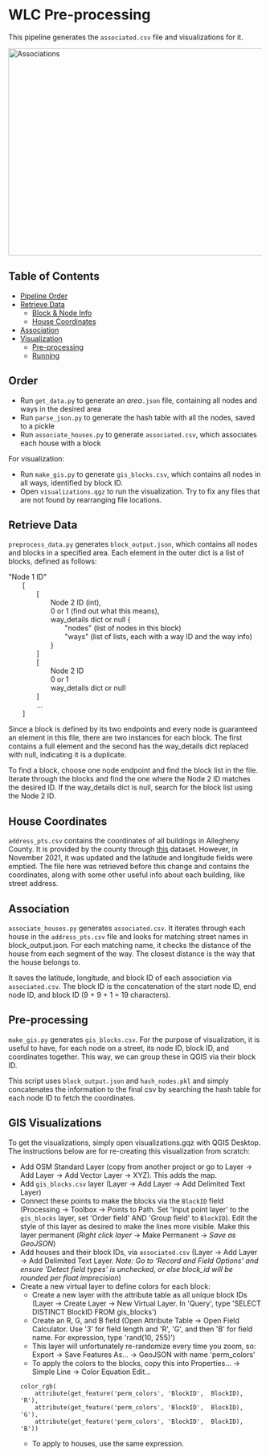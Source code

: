 # WLC Pre-processing

This pipeline generates the `associated.csv` file and visualizations for it.


<img src="https://user-images.githubusercontent.com/35245591/147997445-bb23eec5-8b0c-480c-b283-603f23c5d218.png" alt="Associations" width="589" height="412">

## Table of Contents
- [Pipeline Order](#Order)
- [Retrieve Data](#Retrieve-Data)
  - [Block & Node Info](#Retrieve-Data)
  - [House Coordinates](#House-Coordinates)
- [Association](#Association)
- [Visualization](#Pre-processing)
  - [Pre-processing](#Pre-processing)
  - [Running](#GIS-Visualizations)


## Order

 - Run `get_data.py` to generate an *area*`.json` file, containing all nodes and ways in the desired area
 - Run `parse_json.py` to generate the hash table with all the nodes, saved to a pickle
 - Run `associate_houses.py` to generate `associated.csv`, which associates each house with a block

 For visualization:
 - Run `make_gis.py` to generate `gis_blocks.csv`, which contains all nodes in all ways, identified by block ID.
 - Open `visualizations.qgz` to run the visualization. Try to fix any files that are not found by rearranging file locations.


## Retrieve Data

`preprocess_data.py` generates `block_output.json`, which contains all nodes and blocks in a specified area. Each element in the outer dict is a list of blocks, defined as follows:

[//]: # (Apologies for all these tabs)

"Node 1 ID"<br>
&emsp;&emsp;[<br>
&emsp;&emsp;&emsp;&emsp;[<br>
&emsp;&emsp;&emsp;&emsp;&emsp;&emsp;Node 2 ID (int),<br>
&emsp;&emsp;&emsp;&emsp;&emsp;&emsp;0 or 1 (find out what this means),<br>
&emsp;&emsp;&emsp;&emsp;&emsp;&emsp;way_details dict or null {<br>
&emsp;&emsp;&emsp;&emsp;&emsp;&emsp;&emsp;&emsp;"nodes" (list of nodes in this block)<br>
&emsp;&emsp;&emsp;&emsp;&emsp;&emsp;&emsp;&emsp;"ways" (list of lists, each with a way ID and the way info)<br>
&emsp;&emsp;&emsp;&emsp;&emsp;&emsp;}<br>
&emsp;&emsp;&emsp;&emsp;]<br>
&emsp;&emsp;&emsp;&emsp;[<br>
&emsp;&emsp;&emsp;&emsp;&emsp;&emsp;Node 2 ID<br>
&emsp;&emsp;&emsp;&emsp;&emsp;&emsp;0 or 1<br>
&emsp;&emsp;&emsp;&emsp;&emsp;&emsp;way_details dict or null<br>
&emsp;&emsp;&emsp;&emsp;]<br>
&emsp;&emsp;&emsp;&emsp;...<br>
&emsp;&emsp;]<br>

Since a block is defined by its two endpoints and every node is guaranteed an element in this file, there are two instances for each block. The first contains a full element and the second has the way_details dict replaced with null, indicating it is a duplicate.

To find a block, choose one node endpoint and find the block list in the file. Iterate through the blocks and find the one where the Node 2 ID matches the desired ID. If the way_details dict is null, search for the block list using the Node 2 ID.


## House Coordinates

`address_pts.csv` contains the coordinates of all buildings in Allegheny County. It is provided by the county through [this](#https://data.wprdc.org/dataset/allegheny-county-addressing-address-points2) dataset. However, in November 2021, it was updated and the latitude and longitude fields were emptied. The file here was retrieved before this change and contains the coordinates, along with some other useful info about each building, like street address.


## Association

`associate_houses.py` generates `associated.csv`. It iterates through each house in the `address_pts.csv` file and looks for matching street names in block_output.json. For each matching name, it checks the distance of the house from each segment of the way. The closest distance is the way that the house belongs to.

It saves the latitude, longitude, and block ID of each association via `associated.csv`. The block ID is the concatenation of the start node ID, end node ID, and block ID (9 + 9 + 1 = 19 characters).


## Pre-processing

`make_gis.py` generates `gis_blocks.csv`. For the purpose of visualization, it is useful to have, for each node on a street, its node ID, block ID, and coordinates together. This way, we can group these in QGIS via their block ID.

This script uses `block_output.json` and `hash_nodes.pkl` and simply concatenates the information to the final csv by searching the hash table for each node ID to fetch the coordinates.


## GIS Visualizations

To get the visualizations, simply open visualizations.gqz with QGIS Desktop. The instructions below are for re-creating this visualization from scratch:

 - Add OSM Standard Layer (copy from another project or go to Layer -> Add Layer -> Add Vector Layer -> XYZ). This adds the map.
 - Add `gis_blocks.csv` layer (Layer -> Add Layer -> Add Delimited Text Layer)
 - Connect these points to make the blocks via the `BlockID` field (Processing -> Toolbox -> Points to Path. Set 'Input point layer' to the `gis_blocks` layer, set 'Order field' AND 'Group field' to `BlockID`). Edit the style of this layer as desired to make the lines more visible. Make this layer permanent (*Right click layer* -> Make Permanent -> *Save as GeoJSON*)
 - Add houses and their block IDs, via `associated.csv` (Layer -> Add Layer -> Add Delimited Text Layer. *Note: Go to 'Record and Field Options' and ensure 'Detect field types' is unchecked, or else block_id will be rounded per float imprecision*)
 - Create a new virtual layer to define colors for each block:
    - Create a new layer with the attribute table as all unique block IDs (Layer -> Create Layer -> New Virtual Layer. In 'Query', type 'SELECT DISTINCT BlockID FROM gis_blocks')
    - Create an R, G, and B field (Open Attribute Table -> Open Field Calculator. Use '3' for field length and 'R', 'G', and then 'B' for field name. For expression, type 'rand(10, 255)')
    - This layer will unfortunately re-randomize every time you zoom, so: Export -> Save Features As... -> GeoJSON with name 'perm_colors'
    - To apply the colors to the blocks, copy this into Properties... ->  Simple Line -> Color Equation Edit...
    ```
    color_rgb(
        attribute(get_feature('perm_colors', 'BlockID',  BlockID), 'R'),
        attribute(get_feature('perm_colors', 'BlockID',  BlockID), 'G'),
        attribute(get_feature('perm_colors', 'BlockID',  BlockID), 'B'))
    ```
    - To apply to houses, use the same expression.